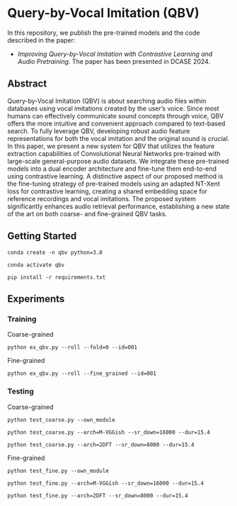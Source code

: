 # Query-by-Vocal Imitation (QBV)

In this repository, we publish the pre-trained models and the code described in the paper:

- *Improving Query-by-Vocal Imitation with Contrastive Learning and Audio Pretraining*. The paper has been presented in DCASE 2024.

## Abstract

Query-by-Vocal Imitation (QBV) is about searching audio files within databases using vocal imitations created by the user’s voice.
Since most humans can effectively communicate sound concepts through voice, QBV offers the more intuitive and convenient approach compared to text-based search. 
To fully leverage QBV, developing robust audio feature representations for both the vocal imitation and the original sound is crucial. 
In this paper, we present a new system for QBV that utilizes the feature extraction capabilities of Convolutional Neural Networks pre-trained with large-scale general-purpose audio datasets. 
We integrate these pre-trained models into a dual encoder architecture and fine-tune them end-to-end using contrastive learning. 
A distinctive aspect of our proposed method is the fine-tuning strategy of pre-trained models using an adapted NT-Xent loss for contrastive learning, creating a shared embedding space for reference recordings and vocal imitations. 
The proposed system significantly enhances audio retrieval performance, establishing a new state of the art on both coarse- and fine-grained QBV tasks.

## Getting Started

```
conda create -n qbv python=3.8

conda activate qbv

pip install -r requirements.txt
```

## Experiments 

### Training

Coarse-grained
```
python ex_qbv.py --roll --fold=0 --id=001
```
Fine-grained
```
python ex_qbv.py --roll --fine_grained --id=001
```

### Testing

Coarse-grained
```
python test_coarse.py --own_module

python test_coarse.py --arch=M-VGGish --sr_down=16000 --dur=15.4

python test_coarse.py --arch=2DFT --sr_down=8000 --dur=15.4
```
Fine-grained
```
python test_fine.py --own_module

python test_fine.py --arch=M-VGGish --sr_down=16000 --dur=15.4

python test_fine.py --arch=2DFT --sr_down=8000 --dur=15.4
```
